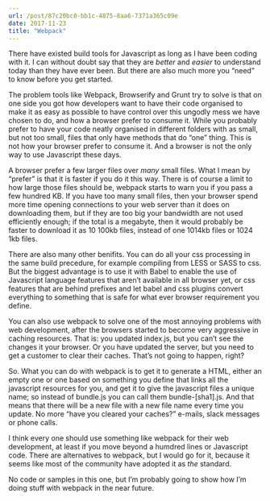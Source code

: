 ```yaml
---
url: /post/87c20bc0-bb1c-4875-8aa6-7371a365c09e
date: 2017-11-23
title: "Webpack"
---
```


There have existed build tools for Javascript as long as I have been coding with it. I can without doubt say that they are _better_ and _easier_ to understand today than they have ever been. But there are also much more you &#8220;need&#8221; to know before you get started.



The problem tools like Webpack, Browserify and Grunt try to solve is that on one side you got how developers want to have their code organised to make it as easy as possible to have control over this ungodly mess we have chosen to do, and how a browser prefer to consume it. While you probably prefer to have your code neatly organised in different folders with as small, but not too small, files that only have methods that do &#8220;one&#8221; thing. This is not how your browser prefer to consume it. And a browser is not the only way to use Javascript these days.



A browser prefer a few larger files over _many_ small files. What I mean by &#8220;prefer&#8221; is that it is faster if you do it this way. There is of course a limit to how large those files should be, webpack starts to warn you if you pass a few hundred KB. If you have too many small files, then your browser spend more time opening connections to your web server than it does on downloading them, but if they are too big your bandwidth are not used efficiently enough; if the total is a megabyte, then it would probably be faster to download it as 10 100kb files, instead of one 1014kb files or 1024 1kb files.



There are also many other benifits. You can do all your css processing in the same build precedure, for example compiling from LESS or SASS to css. But the biggest advantage is to use it with Babel to enable the use of Javascript language features that aren&#8217;t available in all browser yet, or css features that are behind prefixes and let babel and css plugins convert everything to something that is safe for what ever browser requirement you define.



You can also use webpack to solve one of the most annoying problems with web development, after the browsers started to become very aggressive in caching resources. That is: you updated index.js, but you can&#8217;t see the changes it your browser. Or you have updated the server, but you need to get a customer to clear their caches. That&#8217;s not going to happen, right?



So. What you can do with webpack is to get it to generate a HTML, either an empty one or one based on something you define that links all the javascript resources for you, and get it to give the javascript files a unique name; so instead of bundle.js you can call them bundle-[sha1].js. And that means that there will be a new file with a new file name every time you update. No more &#8220;have you cleared your caches?&#8221; e-mails, slack messages or phone calls.



I think every one should use something like webpack for their web development, at least if you move beyond a humdred lines or Javascript code. There are alternatives to webpack, but I would go for it, because it seems like most of the community have adopted it as _the_ standard.



No code or samples in this one, but I&#8217;m probably going to show how I&#8217;m doing stuff with webpack in the near future.